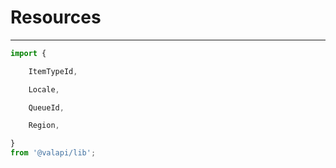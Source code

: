 # Resources

-----------

```typescript
import {

    ItemTypeId,

    Locale,

    QueueId,

    Region,

}
from '@valapi/lib';
```